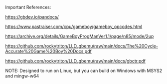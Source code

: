 

Important References:

https://gbdev.io/pandocs/

https://www.pastraiser.com/cpu/gameboy/gameboy_opcodes.html

https://archive.org/details/GameBoyProgManVer1.1/page/n85/mode/2up

https://github.com/rockytriton/LLD_gbemu/raw/main/docs/The%20Cycle-Accurate%20Game%20Boy%20Docs.pdf

https://github.com/rockytriton/LLD_gbemu/raw/main/docs/gbctr.pdf


NOTE: Designed to run on Linux, but you can build on Windows with MSYS2 and mingw-w64
